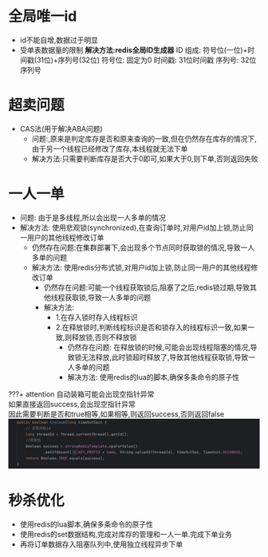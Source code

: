 # 全局唯一id
- id不能自增,数据过于明显
- 受单表数据量的限制
**解决方法:redis全局ID生成器**
ID 组成: 符号位(一位)+时间戳(31位)+序列号(32位)
符号位: 固定为0
时间戳: 31位时间戳
序列号: 32位序列号
# 超卖问题
- CAS法(用于解决ABA问题)
  - 问题:,原来是判定库存是否和原来查询的一致,但在仍然存在库存的情况下,由于另一个线程已经修改了库存,本线程就无法下单
  - 解决方法:只需要判断库存是否大于0即可,如果大于0,则下单,否则返回失败

# 一人一单
- 问题: 由于是多线程,所以会出现一人多单的情况
- 解决方法: 使用悲观锁(synchronized),在查询订单时,对用户id加上锁,防止同一用户的其他线程修改订单
  - 仍然存在问题:在集群部署下,会出现多个节点同时获取锁的情况,导致一人多单的问题
  - 解决方法: 使用redis分布式锁,对用户id加上锁,防止同一用户的其他线程修改订单
    - 仍然存在问题:可能一个线程获取锁后,阻塞了之后,redis锁过期,导致其他线程获取锁,导致一人多单的问题 
    - 解决方法: 
      - 1.在存入锁时存入线程标识  
      - 2.在释放锁时,判断线程标识是否和锁存入的线程标识一致,如果一致,则释放锁,否则不释放锁
        - 仍然存在问题: 在释放锁的时候,可能会出现线程阻塞的情况,导致锁无法释放,此时锁超时释放了,导致其他线程获取锁,导致一人多单的问题 
        - 解决方法: 使用redis的lua的脚本,确保多条命令的原子性

???+ attention
  自动装箱可能会出现空指针异常  
  如果直接返回success,会出现空指针异常  
  因此需要判断是否和true相等,如果相等,则返回success,否则返回false
![装箱拆箱](https://raw.githubusercontent.com/cyprer/photo/main/obsidian/20250316190544668.png)

# 秒杀优化
- 使用redis的lua脚本,确保多条命令的原子性
- 使用redis的set数据结构,完成对库存的管理和一人一单.完成下单业务
- 再将订单数据存入阻塞队列中,使用独立线程异步下单
  

